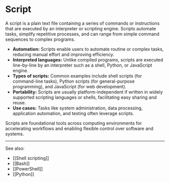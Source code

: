 # Script

A script is a plain text file containing a series of commands or instructions that are executed by an interpreter or scripting engine. Scripts automate tasks, simplify repetitive processes, and can range from simple command sequences to complex programs.

- **Automation:** Scripts enable users to automate routine or complex tasks, reducing manual effort and improving efficiency.
- **Interpreted languages:** Unlike compiled programs, scripts are executed line-by-line by an interpreter such as a shell, Python, or JavaScript engine.
- **Types of scripts:** Common examples include shell scripts (for command-line tasks), Python scripts (for general-purpose programming), and JavaScript (for web development).
- **Portability:** Scripts are usually platform-independent if written in widely supported scripting languages or shells, facilitating easy sharing and reuse.
- **Use cases:** Tasks like system administration, data processing, application automation, and testing often leverage scripts.
    

Scripts are foundational tools across computing environments for accelerating workflows and enabling flexible control over software and systems.

---

See also:

- [[Shell scripting]]
- [[Bash]]
- [[PowerShell]]
- [[Python]]